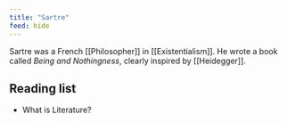 ```yaml
---
title: "Sartre"
feed: hide
---
```


Sartre was a French [[Philosopher]] in [[Existentialism]]. He wrote a book called _Being and Nothingness_, clearly inspired by [[Heidegger]]. 

## Reading list

* What is Literature?